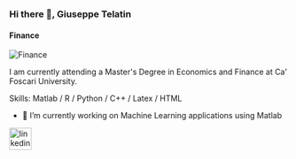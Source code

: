 ### Hi there 👋, Giuseppe Telatin
#### Finance
![Finance](https://miro.medium.com/max/1400/1*ysUpN7qsoEA8JvTuErUfKQ.png)

I am currently attending a Master's Degree in Economics and Finance at Ca' Foscari University. 

Skills: Matlab / R / Python / C++ / Latex / HTML

- 🔭 I’m currently working on Machine Learning applications using Matlab 


[<img src='https://cdn.jsdelivr.net/npm/simple-icons@3.0.1/icons/linkedin.svg' alt='linkedin' height='40'>](https://www.linkedin.com/in/https://www.linkedin.com/in/giuseppetelatin//)  


